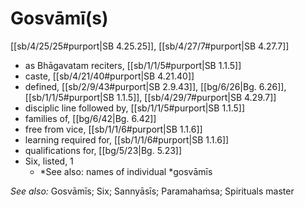 # Gosvāmī(s)

[[sb/4/25/25#purport|SB 4.25.25]], [[sb/4/27/7#purport|SB 4.27.7]]

* as Bhāgavatam reciters, [[sb/1/1/5#purport|SB 1.1.5]]
* caste, [[sb/4/21/40#purport|SB 4.21.40]]
* defined, [[sb/2/9/43#purport|SB 2.9.43]], [[bg/6/26|Bg. 6.26]], [[sb/1/1/5#purport|SB 1.1.5]], [[sb/4/29/7#purport|SB 4.29.7]]
* disciplic line followed by, [[sb/1/1/5#purport|SB 1.1.5]]
* families of, [[bg/6/42|Bg. 6.42]]
* free from vice, [[sb/1/1/6#purport|SB 1.1.6]]
* learning required for, [[sb/1/1/6#purport|SB 1.1.6]]
* qualifications for, [[bg/5/23|Bg. 5.23]]
* Six, listed, 1
  * *See also: names of individual *gosvāmīs

*See also:* Gosvāmīs; Six; Sannyāsīs; Paramahaṁsa; Spirituals master
